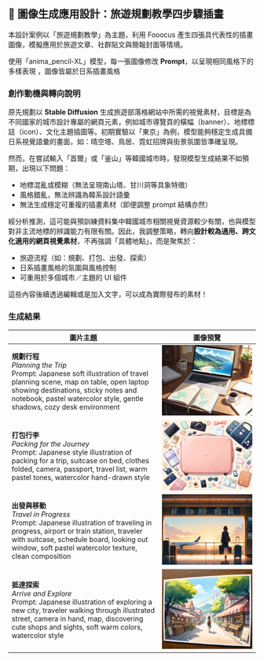 ## 🎨 圖像生成應用設計：旅遊規劃教學四步驟插畫

本設計案例以「旅遊規劃教學」為主題，利用 Fooocus 產生四張具代表性的插畫圖像，模擬應用於旅遊文章、社群貼文與簡報封面等情境。

使用「anima_pencil-XL」模型，每一張圖像修改 **Prompt**，以呈現相同風格下的多樣表現 ，圖像皆屬於日系插畫風格

### 創作動機與轉向說明

原先規劃以 **Stable Diffusion** 生成旅遊部落格網站中所需的視覺素材，目標是為不同國家的城市設計專屬的網頁元素，例如城市導覽頁的橫幅（banner）、地標標誌（icon）、文化主題插圖等。初期實驗以「東京」為例，模型能夠穩定生成具備日系視覺語彙的畫面，如：晴空塔、鳥居、霓虹招牌與街景氛圍皆準確呈現。

然而，在嘗試輸入「首爾」或「釜山」等韓國城市時，發現模型生成結果不如預期，出現以下問題：

- 地標混亂或模糊（無法呈現南山塔、甘川洞等具象特徵）
- 風格錯亂，無法辨識為韓系設計語彙
- 無法生成穩定可重複的插畫素材（即便調整 prompt 結構亦然）

經分析推測，這可能與預訓練資料集中韓國城市相關視覺資源較少有關，也與模型對非主流地標的辨識能力有限有關。因此，我調整策略，轉向**設計較為通用、跨文化適用的網頁視覺素材**，不再強調「具體地點」，而是聚焦於：

- 旅遊流程（如：規劃、打包、出發、探索）
- 日系插畫風格的氛圍與風格控制
- 可重用於多個城市／主題的 UI 組件

這些內容後續透過編輯或是加入文字，可以成為實際發布的素材！


### 生成結果

| 圖片主題 | 圖像預覽 |
|----------|----------|
| **規劃行程**<br>_Planning the Trip_<br>Prompt: Japanese soft illustration of travel planning scene, map on table, open laptop showing destinations, sticky notes and notebook, pastel watercolor style, gentle shadows, cozy desk environment |  ![](https://raw.githubusercontent.com/hahaamg/Generative_AI/main/Week12/img/fooocus%20(3).png)|
| **打包行李**<br>_Packing for the Journey_<br>Prompt: Japanese style illustration of packing for a trip, suitcase on bed, clothes folded, camera, passport, travel list, warm pastel tones, watercolor hand-drawn style| ![](https://raw.githubusercontent.com/hahaamg/Generative_AI/main/Week12/img/fooocus%20(2).png) |
| **出發與移動**<br>_Travel in Progress_<br>Prompt: Japanese illustration of traveling in progress, airport or train station, traveler with suitcase, schedule board, looking out window, soft pastel watercolor texture, clean composition | ![](https://raw.githubusercontent.com/hahaamg/Generative_AI/main/Week12/img/fooocus%20(4).png)|
| **抵達探索**<br>_Arrive and Explore_<br>Prompt: Japanese illustration of exploring a new city, traveler walking through illustrated street, camera in hand, map, discovering cute shops and sights, soft warm colors, watercolor style | ![](https://raw.githubusercontent.com/hahaamg/Generative_AI/main/Week12/img/fooocus%20(1).png) |

